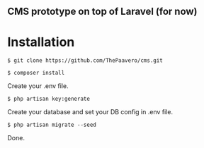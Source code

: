 ## CMS prototype on top of Laravel (for now)

# Installation
```
$ git clone https://github.com/ThePaavero/cms.git
```
```
$ composer install
```
Create your .env file.
```
$ php artisan key:generate
```
Create your database and set your DB config in .env file.
```
$ php artisan migrate --seed
```
Done.
